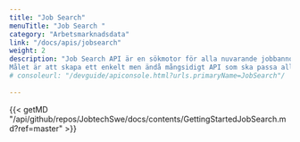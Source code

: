```yaml
---
title: "Job Search"
menuTitle: "Job Search "
category: "Arbetsmarknadsdata"
link: "/docs/apis/jobsearch"
weight: 2
description: "Job Search API är en sökmotor för alla nuvarande jobbannonser från Platsbanken. 
Målet är att skapa ett enkelt men ändå mångsidigt API som ska passa alla som bygger alla slags applikationer som innehåller data från jobbannonser."
# consoleurl: "/devguide/apiconsole.html?urls.primaryName=JobSearch"/
  
---
```



{{< getMD "/api/github/repos/JobtechSwe/docs/contents/GettingStartedJobSearch.md?ref=master" >}}

